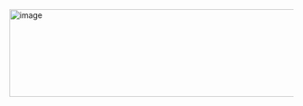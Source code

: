 <img width="1022" height="156" alt="image" src="https://github.com/user-attachments/assets/69283940-0b99-4417-815f-5aca9b7c4157" />
